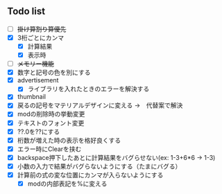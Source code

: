 ## Todo list
- [ ] ~~掛け算割り算優先~~
- [x] 3桁ごとにカンマ
  - [x] 計算結果
  - [x] 表示時
- [ ] ~~メモリー機能~~
- [x] 数字と記号の色を別にする
- [x] advertisement
  - [x] ライブラリを入れたときのエラーを解決する
- [x] thumbnail
- [x] 戻るの記号をマテリアルデザインに変える →　代替案で解決
- [x] modの削除時の挙動変更
- [x] テキストのフォント変更
- [x] ??.0を??にする
- [x] 桁数が増えた時の表示を格好良くする
- [x] エラー時にClearを挟む
- [x] backspace押下したあとに計算結果をバグらせない(ex: 1-3+6*6 → 1-3)
- [x] 小数の入力で結果がバグらないようにする（たまにバグる）
- [x] 計算前の式の変な位置にカンマが入らないようにする
  - [x] modの内部表記を%に変える
